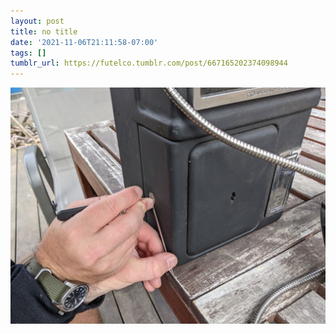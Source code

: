 ```yaml
---
layout: post
title: no title
date: '2021-11-06T21:11:58-07:00'
tags: []
tumblr_url: https://futelco.tumblr.com/post/667165202374098944
---
```

 ![](/images/blog/ae685fad6dc1098666cd96bfbe759865327d82f4.jpg)  
